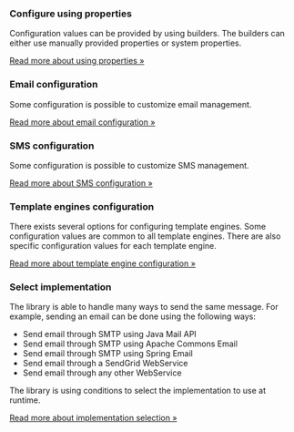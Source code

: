### Configure using properties

Configuration values can be provided by using builders. The builders can either use manually provided properties or
system properties.

[Read more about using properties &raquo;](properties.html)


### Email configuration

Some configuration is possible to customize email management.

[Read more about email configuration &raquo;](email.html)


### SMS configuration

Some configuration is possible to customize SMS management.

[Read more about SMS configuration &raquo;](sms.html)


### Template engines configuration

There exists several options for configuring template engines. Some configuration values are common to all template engines. There are also specific configuration values for each template engine.

[Read more about template engine configuration &raquo;](templates.html)


### Select implementation

The library is able to handle many ways to send the same message. For example, sending an email can be done using the following ways:
 
 - Send email through SMTP using Java Mail API
 - Send email through SMTP using Apache Commons Email
 - Send email through SMTP using Spring Email
 - Send email through a SendGrid WebService
 - Send email through any other WebService


The library is using conditions to select the implementation to use at runtime.

[Read more about implementation selection &raquo;](select-implementation.html)
